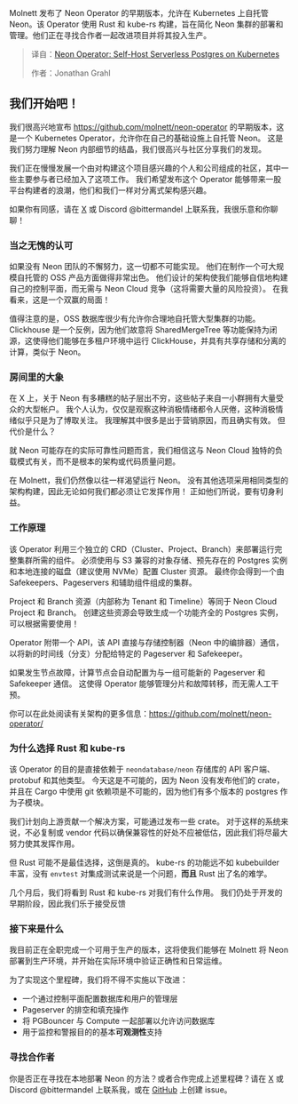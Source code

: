 <!--
title: Neon Operator：在 Kubernetes 上自建无服务器 Postgres
cover: https://molnett.com/images/posts/25-08-05-neon-operator-self-host-serverless-postgres/mainImage.png
summary: Molnett 发布了 Neon Operator 的早期版本，允许在 Kubernetes 上自托管 Neon。该 Operator 使用 Rust 和 kube-rs 构建，旨在简化 Neon 集群的部署和管理。他们正在寻找合作者一起改进项目并将其投入生产。
-->

Molnett 发布了 Neon Operator 的早期版本，允许在 Kubernetes 上自托管 Neon。该 Operator 使用 Rust 和 kube-rs 构建，旨在简化 Neon 集群的部署和管理。他们正在寻找合作者一起改进项目并将其投入生产。

> 译自：[Neon Operator: Self-Host Serverless Postgres on Kubernetes](https://molnett.com/blog/25-08-05-neon-operator-self-host-serverless-postgres)
> 
> 作者：Jonathan Grahl

## 我们开始吧！

我们很高兴地宣布 <https://github.com/molnett/neon-operator> 的早期版本，这是一个 Kubernetes Operator，允许你在自己的基础设施上自托管 Neon。 这是我们努力理解 Neon 内部细节的结晶，我们很高兴与社区分享我们的发现。

我们正在慢慢发展一个由对构建这个项目感兴趣的个人和公司组成的社区，其中一些主要参与者已经加入了这项工作。 我们希望发布这个 Operator 能够带来一股平台构建者的浪潮，他们和我们一样对分离式架构感兴趣。

如果你有同感，请在 [X](https://X.com/jonathangrahl) 或 Discord @bittermandel 上联系我，我很乐意和你聊聊！

### 当之无愧的认可

如果没有 Neon 团队的不懈努力，这一切都不可能实现。 他们在制作一个可大规模自托管的 OSS 产品方面做得非常出色。 他们设计的架构使我们能够自信地构建自己的控制平面，而无需与 Neon Cloud 竞争（这将需要大量的风险投资）。 在我看来，这是一个双赢的局面！

值得注意的是，OSS 数据库很少有允许你合理地自托管大型集群的功能。 Clickhouse 是一个反例，因为他们故意将 SharedMergeTree 等功能保持为闭源，这使得他们能够在多租户环境中运行 ClickHouse，并具有共享存储和分离的计算，类似于 Neon。

### 房间里的大象

在 X 上，关于 Neon 有多糟糕的帖子层出不穷，这些帖子来自一小群拥有大量受众的大型帐户。 我个人认为，仅仅是观察这种消极情绪都令人厌倦，这种消极情绪似乎只是为了博取关注。 我理解其中很多是出于营销原因，而且确实有效。 但代价是什么？

就 Neon 可能存在的实际可靠性问题而言，我们相信这与 Neon Cloud 独特的负载模式有关，而不是根本的架构或代码质量问题。

在 Molnett，我们仍然像以往一样渴望运行 Neon。 没有其他选项采用相同类型的架构构建，因此无论如何我们都必须让它发挥作用！ 正如他们所说，要有切身利益。

### 工作原理

该 Operator 利用三个独立的 CRD（Cluster、Project、Branch）来部署运行完整集群所需的组件。 必须使用与 S3 兼容的对象存储、预先存在的 Postgres 实例和本地连接的磁盘（建议使用 NVMe）配置 Cluster 资源。 最终你会得到一个由 Safekeepers、Pageservers 和辅助组件组成的集群。

Project 和 Branch 资源（内部称为 Tenant 和 Timeline）等同于 Neon Cloud Project 和 Branch。 创建这些资源会导致生成一个功能齐全的 Postgres 实例，可以根据需要使用！

Operator 附带一个 API，该 API 直接与存储控制器（Neon 中的编排器）通信，以将新的时间线（分支）分配给特定的 Pageserver 和 Safekeeper。

如果发生节点故障，计算节点会自动配置为与一组可能新的 Pageserver 和 Safekeeper 通信。 这使得 Operator 能够管理分片和故障转移，而无需人工干预。

你可以在此处阅读有关架构的更多信息：<https://github.com/molnett/neon-operator/>

### 为什么选择 Rust 和 kube-rs

该 Operator 的目的是直接依赖于 `neondatabase/neon` 存储库的 API 客户端、protobuf 和其他类型。 今天这是不可能的，因为 Neon 没有发布他们的 crate，并且在 Cargo 中使用 git 依赖项是不可能的，因为他们有多个版本的 postgres 作为子模块。

我们计划向上游贡献一个解决方案，可能通过发布一些 crate。 对于这样的系统来说，不必复制或 vendor 代码以确保兼容性的好处不应被低估，因此我们将尽最大努力使其发挥作用。

但 Rust 可能不是最佳选择，这倒是真的。 kube-rs 的功能远不如 kubebuilder 丰富，没有 `envtest` 对集成测试来说是一个问题，**而且** Rust 出了名的难学。

几个月后，我们将看到 Rust 和 kube-rs 对我们有什么作用。 我们仍处于开发的早期阶段，因此我们乐于接受反馈

### 接下来是什么

我目前正在全职完成一个可用于生产的版本，这将使我们能够在 Molnett 将 Neon 部署到生产环境，并开始在实际环境中验证正确性和日常运维。

为了实现这个里程碑，我们将不得不实施以下改进：

* 一个通过控制平面配置数据库和用户的管理层
* Pageserver 的排空和填充操作
* 将 PGBouncer 与 Compute 一起部署以允许访问数据库
* 用于监控和警报目的的基本**可观测性**支持

### 寻找合作者

你是否正在寻找在本地部署 Neon 的方法？或者合作完成上述里程碑？请在 [X](https://X.com/jonathangrahl) 或 Discord @bittermandel 上联系我，或在 [GitHub](https://github.com/molnett/neon-operator) 上创建 issue。
